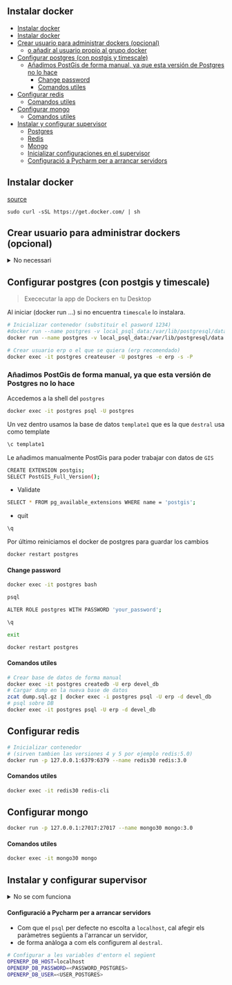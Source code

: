 ## Instalar docker

<!-- TOC INICIO -->
  - [Instalar docker](#instalar-docker)
  - [Instalar docker](#instalar-docker)
  - [Crear usuario para administrar dockers (opcional)](#crear-usuario-para-administrar-dockers-opcional)
      - [o añadir al usuario propio al grupo docker](#o-añadir-al-usuario-propio-al-grupo-docker)
  - [Configurar postgres (con postgis y timescale)](#configurar-postgres-con-postgis-y-timescale)
    - [Añadimos PostGis de forma manual, ya que esta versión de Postgres no lo hace](#añadimos-postgis-de-forma-manual-ya-que-esta-versión-de-postgres-no-lo-hace)
      - [Change password](#change-password)
      - [Comandos utiles](#comandos-utiles)
  - [Configurar redis](#configurar-redis)
      - [Comandos utiles](#comandos-utiles)
  - [Configurar mongo](#configurar-mongo)
      - [Comandos utiles](#comandos-utiles)
  - [Instalar y configurar supervisor](#instalar-y-configurar-supervisor)
      - [Postgres](#postgres)
      - [Redis](#redis)
      - [Mongo](#mongo)
      - [Inicializar configuraciones en el supervisor](#inicializar-configuraciones-en-el-supervisor)
      - [Configuració a Pycharm per a arrancar servidors](#configuració-a-pycharm-per-a-arrancar-servidors)
<!-- TOC FIN -->

## Instalar docker

[source](https://rfc.gisce.net/t/guia-unificada-para-montar-entorno-dockerizado-postgres-redis-y-mongo-con-supervisor/1265)

```
sudo curl -sSL https://get.docker.com/ | sh
```

## Crear usuario para administrar dockers (opcional)


<details>
<summary>No necessari</summary>

```bash
# Crea usuario llamado docker-management
sudo dscl . -create /Users/docker-management
sudo dscl . -create /Users/erp

# Añade el usuario al grupo docker para poder ejecutar comandos docker...
sudo dscl . -passwd /Users/docker-management your_password_here
sudo dscl . -passwd /Users/erp your_password_here

# Create the user's home directory
sudo dscl . -create /Users/docker-management UserShell /bin/bash
sudo dscl . -create /Users/docker-management RealName "Docker Management"
sudo dscl . -create /Users/docker-management UniqueID "1001"  # Ensure this ID is unique
sudo dscl . -create /Users/docker-management PrimaryGroupID 80
sudo dscl . -create /Users/docker-management NFSHomeDirectory /Users/docker-management

sudo dscl . -create /Users/erp UserShell /bin/bash
sudo dscl . -create /Users/erp RealName "ERP"
sudo dscl . -create /Users/erp UniqueID "1002"  # Ensure this ID is unique
sudo dscl . -create /Users/erp PrimaryGroupID 80
sudo dscl . -create /Users/erp NFSHomeDirectory /Users/erp

sudo createhomedir -c -u docker-management
sudo createhomedir -c -u erp
```

#### o añadir al usuario propio al grupo docker

```bash
sudo dscl . -append /Groups/docker GroupMembership docker-management
sudo dscl . -append /Groups/docker GroupMembership erp
```

</details>


## Configurar postgres (con postgis y timescale)

> Exececutar la app de Dockers en tu Desktop

Al iniciar (docker run ...) si no encuentra `timescale` lo instalara.

```bash
# Inicializar contenedor (substituir el pasword 1234)
#docker run --name postgres -v local_psql_data:/var/lib/postgresql/data -p 127.0.0.1:5432:5432 -e POSTGRES_PASSWORD=1234 -d postgres timescale/timescaledb-ha:pg15-ts2.11-all -c password_encryption=md5
docker run --name postgres -v local_psql_data:/var/lib/postgresql/data -p 127.0.0.1:5432:5432 -e POSTGRES_PASSWORD=1234 timescale/timescaledb-ha:pg15-ts2.11-all -d postgres -c password_encryption=md5

# Crear usuario erp o el que se quiera (erp recomendado)
docker exec -it postgres createuser -U postgres -e erp -s -P
```

### Añadimos PostGis de forma manual, ya que esta versión de Postgres no lo hace

Accedemos a la shell del `postgres`
```bash
docker exec -it postgres psql -U postgres
```

Un vez dentro usamos la base de datos `template1` que es la que `destral` usa como template
```bash
\c template1
```

Le añadimos manualmente PostGis para poder trabajar con datos de `GIS`
```bash
CREATE EXTENSION postgis;
SELECT PostGIS_Full_Version();
```

* Validate
```bash
SELECT * FROM pg_available_extensions WHERE name = 'postgis';
```

* quit
```bash
\q 
```

 Por último reiniciamos el docker de postgres para guardar los cambios
```bash
docker restart postgres
```

#### Change password

```bash
docker exec -it postgres bash

psql

ALTER ROLE postgres WITH PASSWORD 'your_password';

\q

exit

docker restart postgres
```


#### Comandos utiles

```bash
# Crear base de datos de forma manual
docker exec -it postgres createdb -U erp devel_db
# Cargar dump en la nueva base de datos
zcat dump.sql.gz | docker exec -i postgres psql -U erp -d devel_db
# psql sobre DB
docker exec -it postgres psql -U erp -d devel_db
```
## Configurar redis

```bash
# Inicializar contenedor 
# (sirven tambien las versiones 4 y 5 por ejemplo redis:5.0)
docker run -p 127.0.0.1:6379:6379 --name redis30 redis:3.0
```

#### Comandos utiles

```bash
docker exec -it redis30 redis-cli
```

## Configurar mongo

```bash
docker run -p 127.0.0.1:27017:27017 --name mongo30 mongo:3.0
```

#### Comandos utiles

```bash
docker exec -it mongo30 mongo
```

## Instalar y configurar supervisor

<details>
<summary>No se com funciona</summary>

```bash
# Instalar supervisor
brew install supervisor

# check 
sudo which supervisorctl

# create a configuration file
sudo echo_supervisord_conf > /usr/local/bin/supervisord.conf

# validate
ls -l /usr/local/bin/supervisord.conf

# Start the Supervisor daemon by running
sudo supervisord -c /usr/local/bin/supervisord.conf
```

#### Postgres

```bash
# Paramos el contenedor
docker stop postgres
# Añadimos configuracion en el supervisor
sudo vim /usr/local/bin/supervisor/conf.d/postgres.conf
```
```
[program:postrgres]                                                                                                                                                                                                                      
autorestart=true 
command=docker start -i postgres
directory=/home/docker-management
redirect_stderr=true 
stdout_logfile=/home/docker-management/var/log/postgres.log
user=docker-management
```

#### Redis

```bash
# Paramos el contenedor
docker stop redis30
# Añadimos configuracion en el supervisor
sudo vim /usr/local/bin/supervisor/conf.d/redis.conf
```
```
[program:redis]                                                                                                                                                                                                                      
autorestart=true 
command=docker start -i redis30
directory=/home/docker-management
redirect_stderr=true 
stdout_logfile=/home/docker-management/var/log/redis.log
user=docker-management
```

#### Mongo
```bash
# Paramos el contenedor
docker stop mongo30
# Añadimos configuracion en el supervisor
sudo vim /usr/local/bin/supervisor/conf.d/mongo.conf
```
```
[program:mongo]                                                                                                                                                                                                                      
autorestart=true 
command=docker start -i mongo30
directory=/home/docker-management
redirect_stderr=true 
stdout_logfile=/home/docker-management/var/log/mongo.log
user=docker-management
```

#### Inicializar configuraciones en el supervisor

```bash
# Creamos el directorio var/log para el usuario docker-management
mkdir -p /home/docker-management/var/log
# Abrimos el panel de control del supervisor
sudo supervisorctl
# Releemos las configuraciones
reread
# Inicializamos/actualizamos las instancias
update
```

</details>

#### Configuració a Pycharm per a arrancar servidors

- Com que el `psql` per defecte no escolta a `localhost`, cal afegir els paràmetres següents a l'arrancar un servidor, 
- de forma anàloga a com els configurem al `destral`.

```bash
# Configurar a les variables d'entorn el següent
OPENERP_DB_HOST=localhost
OPENERP_DB_PASSWORD=<PASSWORD_POSTGRES>
OPENERP_DB_USER=<USER_POSTGRES>
```